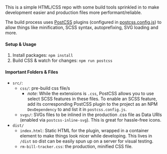 This is a simple HTML/CSS repo with some build tools sprinkled in to make
development easier and production files more performant/reliable.

The build process uses [PostCSS](https://github.com/postcss/postcss) plugins
(configured in [postcss.config.js](/files/postcss.config.js)) to allow things like
minification, SCSS syntax, autoprefixing, SVG loading and more.

#### Setup & Usage
1. Install packages: `npm install`
2. Build CSS & watch for changes: `npm run postcss`

#### Important Folders & Files  
- `src/`:
  - `css/`: pre-build css file/s
    - *note*: While the extensions is `.css`, PostCSS allows you to use select SCSS features in these files. To enable an SCSS feature, add its corresponding PostCSS plugin to the project as an NPM `DevDependency` to and list it in `postcss.config.js`.
  - `svgs/`: SVGs files to be inlined in the production .css file as Data URIs (enabled via `postcss-inline-svg`). This is great for hassle-free icons.
- `dist/`
  - `index.html`: Static HTML for the plugin, wrapped in a container element to make things look nicer while developing. This lives in `/dist` so dist can be easily spun up on a server for visual testing.
  -  `rm-bill-tracker.css`: the production, minified CSS file.
